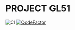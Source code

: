 # PROJECT GL51
![CI](https://github.com/BaiYuhaoSpiceeYJ/GL51-TD3/workflows/CI/badge.svg)
[![CodeFactor](https://www.codefactor.io/repository/github/baiyuhaospiceeyj/gl51-td3/badge)](https://www.codefactor.io/repository/github/baiyuhaospiceeyj/gl51-td3)